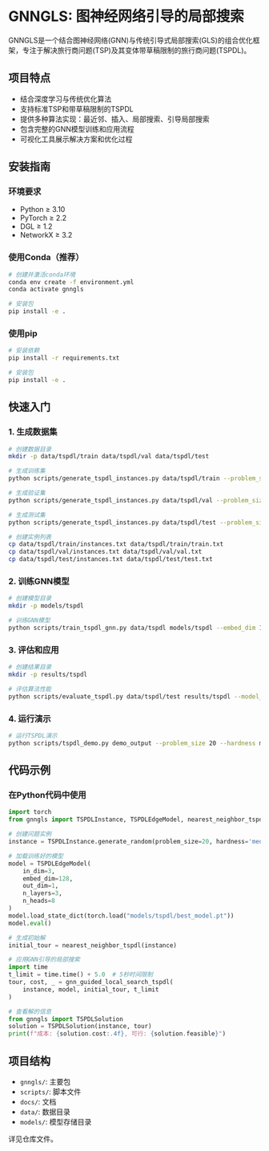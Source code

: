 # GNNGLS: 图神经网络引导的局部搜索

GNNGLS是一个结合图神经网络(GNN)与传统引导式局部搜索(GLS)的组合优化框架，专注于解决旅行商问题(TSP)及其变体带草稿限制的旅行商问题(TSPDL)。

## 项目特点

- 结合深度学习与传统优化算法
- 支持标准TSP和带草稿限制的TSPDL
- 提供多种算法实现：最近邻、插入、局部搜索、引导局部搜索
- 包含完整的GNN模型训练和应用流程
- 可视化工具展示解决方案和优化过程

## 安装指南

### 环境要求
- Python ≥ 3.10
- PyTorch ≥ 2.2
- DGL ≥ 1.2
- NetworkX ≥ 3.2

### 使用Conda（推荐）

```bash
# 创建并激活conda环境
conda env create -f environment.yml
conda activate gnngls

# 安装包
pip install -e .
```

### 使用pip

```bash
# 安装依赖
pip install -r requirements.txt

# 安装包
pip install -e .
```

## 快速入门

### 1. 生成数据集

```bash
# 创建数据目录
mkdir -p data/tspdl/train data/tspdl/val data/tspdl/test

# 生成训练集
python scripts/generate_tspdl_instances.py data/tspdl/train --problem_size 20 --n_instances 100 --hardness medium

# 生成验证集
python scripts/generate_tspdl_instances.py data/tspdl/val --problem_size 20 --n_instances 20 --hardness medium

# 生成测试集
python scripts/generate_tspdl_instances.py data/tspdl/test --problem_size 20 --n_instances 20 --hardness medium

# 创建实例列表
cp data/tspdl/train/instances.txt data/tspdl/train/train.txt
cp data/tspdl/val/instances.txt data/tspdl/val/val.txt
cp data/tspdl/test/instances.txt data/tspdl/test/test.txt
```

### 2. 训练GNN模型

```bash
# 创建模型目录
mkdir -p models/tspdl

# 训练GNN模型
python scripts/train_tspdl_gnn.py data/tspdl models/tspdl --embed_dim 128 --n_layers 3 --n_heads 8 --batch_size 32 --n_epochs 100
```

### 3. 评估和应用

```bash
# 创建结果目录
mkdir -p results/tspdl

# 评估算法性能
python scripts/evaluate_tspdl.py data/tspdl/test results/tspdl --model_path models/tspdl/best_model.pt --time_limit 10.0
```

### 4. 运行演示

```bash
# 运行TSPDL演示
python scripts/tspdl_demo.py demo_output --problem_size 20 --hardness medium --time_limit 5.0
```

## 代码示例

### 在Python代码中使用

```python
import torch
from gnngls import TSPDLInstance, TSPDLEdgeModel, nearest_neighbor_tspdl, gnn_guided_local_search_tspdl

# 创建问题实例
instance = TSPDLInstance.generate_random(problem_size=20, hardness='medium')

# 加载训练好的模型
model = TSPDLEdgeModel(
    in_dim=3,
    embed_dim=128,
    out_dim=1,
    n_layers=3,
    n_heads=8
)
model.load_state_dict(torch.load("models/tspdl/best_model.pt"))
model.eval()

# 生成初始解
initial_tour = nearest_neighbor_tspdl(instance)

# 应用GNN引导的局部搜索
import time
t_limit = time.time() + 5.0  # 5秒时间限制
tour, cost, _ = gnn_guided_local_search_tspdl(
    instance, model, initial_tour, t_limit
)

# 查看解的信息
from gnngls import TSPDLSolution
solution = TSPDLSolution(instance, tour)
print(f"成本: {solution.cost:.4f}, 可行: {solution.feasible}")
```

## 项目结构

- `gnngls/`: 主要包
- `scripts/`: 脚本文件
- `docs/`: 文档
- `data/`: 数据目录
- `models/`: 模型存储目录

详见仓库文件。